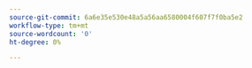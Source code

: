```yaml
---
source-git-commit: 6a6e35e530e48a5a56aa6580004f607f7f0ba5e2
workflow-type: tm+mt
source-wordcount: '0'
ht-degree: 0%

---
```

